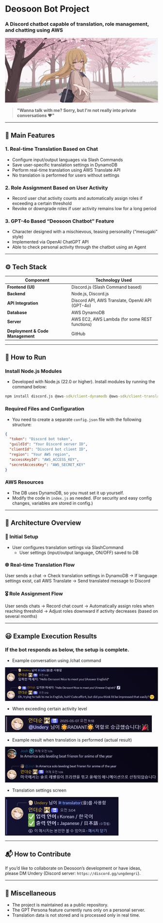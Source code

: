 # Deosoon Bot Project
### A Discord chatbot capable of translation, role management, and chatting using AWS
![Deosoon AI Picture](./docs/Deosoon_AI.png)

> **"Wanna talk with me? Sorry, but I'm not really into private conversations ❤️"**

---

## 🧠 Main Features

### 1. Real-time Translation Based on Chat
- Configure input/output languages via Slash Commands
- Save user-specific translation settings in DynamoDB
- Perform real-time translation using AWS Translate API
- No translation is performed for users without settings

### 2. Role Assignment Based on User Activity
- Record user chat activity counts and automatically assign roles if exceeding a certain threshold
- Revoke or downgrade roles if user activity remains low for a long period

### 3. GPT-4o Based “Deosoon Chatbot” Feature
- Character designed with a mischievous, teasing personality (“mesugaki” style)
- Implemented via OpenAI ChatGPT API
- Able to check personal activity through the chatbot using an Agent

---

## ⚙️ Tech Stack

| Component | Technology Used |
|-----------|-----------------|
| **Frontend (UI)** | Discord.js (Slash Command based) |
| **Backend** | Node.js, Discord.js |
| **API Integration** | Discord API, AWS Translate, OpenAI API (GPT-4o) |
| **Database** | AWS DynamoDB |
| **Server** | AWS EC2, AWS Lambda (for some REST functions) |
| **Deployment & Code Management** | GitHub |

---

## 🤖 How to Run

### Install Node.js Modules
- Developed with Node.js (22.0 or higher). Install modules by running the command below:

```cmd
npm install discord.js @aws-sdk/client-dynamodb @aws-sdk/client-translate
```

### Required Files and Configuration
- You need to create a separate `config.json` file with the following structure:

```json
{
  "token": "Discord bot token",
  "guildId": "Your Discord server ID",
  "clientId": "Discord bot client ID",
  "region": "Your AWS region",
  "accessKeyId": "AWS_ACCESS_KEY",
  "secretAccessKey": "AWS_SECRET_KEY"
}
```

### AWS Resources
- The DB uses DynamoDB, so you must set it up yourself.
- Modify the code in `index.js` as needed. (For security and easy config changes, variables are stored in config.)

---

## 📐 Architecture Overview

### 🔁 Initial Setup
- User configures translation settings via SlashCommand
  - User settings (input/output language, ON/OFF) saved to DB

### 🌐 Real-time Translation Flow
User sends a chat → Check translation settings in DynamoDB → If language settings exist, call AWS Translate → Send translated message to Discord

### 🎖️ Role Assignment Flow
User sends chats → Record chat count → Automatically assign roles when reaching threshold → Adjust roles downward if activity decreases (based on several months)

---

## 😃 Example Execution Results

### If the bot responds as below, the setup is complete.

* Example conversation using /chat command

![EN_EX1_chat](./docs/execution_1_en.png)

* When exceeding certain activity level

![EX2_ruleupdate](./docs/execution_2.png)

* Example result when translation is performed (actual result)

![EX3_translate](./docs/execution_3.png)

* Translation settings screen

![EX4_setting](./docs/execution_4.png)

---

## 📬 How to Contribute

If you’d like to collaborate on Deosoon’s development or have ideas,  
please DM Undery (Discord server: `https://discord.gg/ungdengri`).

---

## 📌 Miscellaneous

- The project is maintained as a public repository.
- The GPT Persona feature currently runs only on a personal server.
- Translation data is not stored and is processed only in real time.
